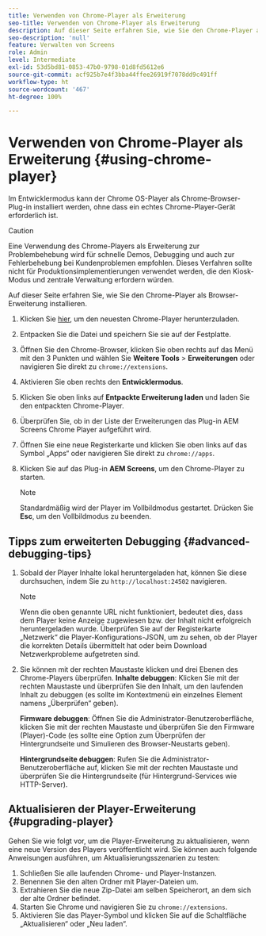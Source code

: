 ```yaml
---
title: Verwenden von Chrome-Player als Erweiterung
seo-title: Verwenden von Chrome-Player als Erweiterung
description: Auf dieser Seite erfahren Sie, wie Sie den Chrome-Player als Browser-Erweiterung installieren.
seo-description: 'null'
feature: Verwalten von Screens
role: Admin
level: Intermediate
exl-id: 53d5bd81-0853-47b0-9798-01d8fd5612e6
source-git-commit: acf925b7e4f3bba44ffee26919f7078dd9c491ff
workflow-type: ht
source-wordcount: '467'
ht-degree: 100%

---
```


# Verwenden von Chrome-Player als Erweiterung {#using-chrome-player}

Im Entwicklermodus kann der Chrome OS-Player als Chrome-Browser-Plug-in installiert werden, ohne dass ein echtes Chrome-Player-Gerät erforderlich ist.

>[!CAUTION]
>
> Eine Verwendung des Chrome-Players als Erweiterung zur Problembehebung wird für schnelle Demos, Debugging und auch zur Fehlerbehebung bei Kundenproblemen empfohlen. Dieses Verfahren sollte nicht für Produktionsimplementierungen verwendet werden, die den Kiosk-Modus und zentrale Verwaltung erfordern würden.

Auf dieser Seite erfahren Sie, wie Sie den Chrome-Player als Browser-Erweiterung installieren.

1. Klicken Sie [hier](https://download.macromedia.com/screens/), um den neuesten Chrome-Player herunterzuladen.

1. Entpacken Sie die Datei und speichern Sie sie auf der Festplatte.

1. Öffnen Sie den Chrome-Browser, klicken Sie oben rechts auf das Menü mit den 3 Punkten und wählen Sie **Weitere Tools** > **Erweiterungen** oder navigieren Sie direkt zu `chrome://extensions`.

1. Aktivieren Sie oben rechts den **Entwicklermodus**.

1. Klicken Sie oben links auf **Entpackte Erweiterung laden** und laden Sie den entpackten Chrome-Player.

1. Überprüfen Sie, ob in der Liste der Erweiterungen das Plug-in AEM Screens Chrome Player aufgeführt wird.

1. Öffnen Sie eine neue Registerkarte und klicken Sie oben links auf das Symbol „Apps“ oder navigieren Sie direkt zu `chrome://apps`.

1. Klicken Sie auf das Plug-in **AEM Screens**, um den Chrome-Player zu starten.
   >[!NOTE]
   >
   > Standardmäßig wird der Player im Vollbildmodus gestartet. Drücken Sie **Esc**, um den Vollbildmodus zu beenden.


## Tipps zum erweiterten Debugging {#advanced-debugging-tips}

1. Sobald der Player Inhalte lokal heruntergeladen hat, können Sie diese durchsuchen, indem Sie zu `http://localhost:24502` navigieren.

   >[!NOTE]
   >
   > Wenn die oben genannte URL nicht funktioniert, bedeutet dies, dass dem Player keine Anzeige zugewiesen bzw. der Inhalt nicht erfolgreich heruntergeladen wurde. Überprüfen Sie auf der Registerkarte „Netzwerk“ die Player-Konfigurations-JSON, um zu sehen, ob der Player die korrekten Details übermittelt hat oder beim Download Netzwerkprobleme aufgetreten sind.

1. Sie können mit der rechten Maustaste klicken und drei Ebenen des Chrome-Players überprüfen.
   **Inhalte debuggen**: Klicken Sie mit der rechten Maustaste und überprüfen Sie den Inhalt, um den laufenden Inhalt zu debuggen (es sollte im Kontextmenü ein einzelnes Element namens „Überprüfen“ geben).

   **Firmware debuggen**: Öffnen Sie die Administrator-Benutzeroberfläche, klicken Sie mit der rechten Maustaste und überprüfen Sie den Firmware (Player)-Code (es sollte eine Option zum Überprüfen der Hintergrundseite und Simulieren des Browser-Neustarts geben).

   **Hintergrundseite debuggen**: Rufen Sie die Administrator-Benutzeroberfläche auf, klicken Sie mit der rechten Maustaste und überprüfen Sie die Hintergrundseite (für Hintergrund-Services wie HTTP-Server).

## Aktualisieren der Player-Erweiterung {#upgrading-player}

Gehen Sie wie folgt vor, um die Player-Erweiterung zu aktualisieren, wenn eine neue Version des Players veröffentlicht wird. Sie können auch folgende Anweisungen ausführen, um Aktualisierungsszenarien zu testen:

1. Schließen Sie alle laufenden Chrome- und Player-Instanzen.
1. Benennen Sie den alten Ordner mit Player-Dateien um.
1. Extrahieren Sie die neue Zip-Datei am selben Speicherort, an dem sich der alte Ordner befindet.
1. Starten Sie Chrome und navigieren Sie zu `chrome://extensions`.
1. Aktivieren Sie das Player-Symbol und klicken Sie auf die Schaltfläche „Aktualisieren“ oder „Neu laden“.
